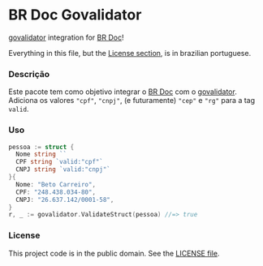 # BR Doc Govalidator

[govalidator][1] integration for [BR Doc][2]!

Everything in this file, but the [License section](#license), is in brazilian portuguese.

### Descrição

Este pacote tem como objetivo integrar o [BR Doc][2] com o [govalidator][1]. Adiciona os valores `"cpf"`, `"cnpj"`, (e futuramente) `"cep"` e `"rg"` para a tag `valid`.

### Uso

```go
pessoa := struct {
  Nome string ``
  CPF string `valid:"cpf"`
  CNPJ string `valid:"cnpj"`
}{
  Nome: "Beto Carreiro",
  CPF: "248.438.034-80",
  CNPJ: "26.637.142/0001-58",
}
r, _ := govalidator.ValidateStruct(pessoa) //=> true
```

### License

This project code is in the public domain. See the [LICENSE file][3].

[1]: https://github.com/asaskevich/govalidator
[2]: https://github.com/Nhanderu/brdoc
[3]: https://github.com/Nhanderu/brdoc/blob/master/govalidator/LICENSE
